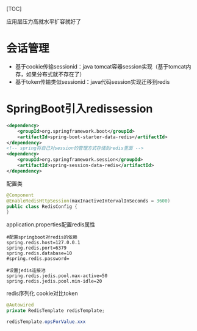 [TOC]

应用层压力高就水平扩容就好了

# 会话管理
+ 基于cookie传输sessionid：java tomcat容器session实现（基于tomcat内存，如果分布式就不存在了）
+ 基于token传输类似sessionid：java代码session实现迁移到redis

# SpringBoot引入redissession

```xml
<dependency>
    <groupId>org.springframework.boot</groupId>
    <artifactId>spring-boot-starter-data-redis</artifactId>
</dependency>
<!-- spring将自己对session的管理方式存储到redis里面 -->
<dependency>
    <groupId>org.springframework.session</groupId>
    <artifactId>spring-session-data-redis</artifactId>
</dependency>
```

配置类
```java
@Component
@EnableRedisHttpSession(maxInactiveIntervalInSeconds = 3600)
public class RedisConfig {
}
```

application.properties配置redis属性
```properties
#配置springboot对redis的依赖
spring.redis.host=127.0.0.1
spring.redis.port=6379
spring.redis.database=10
#spring.redis.password=

#设置jedis连接池
spring.redis.jedis.pool.max-active=50
spring.redis.jedis.pool.min-idle=20
```

redis序列化
cookie对比token

```java
@Autowired
private RedisTemplate redisTemplate;

redisTemplate.opsForValue.xxx
```
